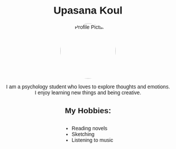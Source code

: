 <!DOCTYPE html>
<html lang="en">
<head>
  <meta charset="UTF-8" />
  <meta name="viewport" content="width=device-width, initial-scale=1.0"/>
  <title>Upasana's Profile</title>
  <style>
    body {
      font-family: Arial, sans-serif;
      text-align: center;
      padding: 20px;
    }
    img {
      width: 150px;
      height: 150px;
      border-radius: 50%;
      object-fit: cover;
    }
    ul {
      text-align: left;
      display: inline-block;
      margin-top: 10px;
    }
  </style>
</head>
<body>
  <h1>Upasana Koul</h1>
  <img src="https://images.unsplash.com/photo-1503023345310-bd7c1de61c7d" alt="Profile Picture">
  <p>I am a psychology student who loves to explore thoughts and emotions.<br>
     I enjoy learning new things and being creative.</p>
  <h2>My Hobbies:</h2>
  <ul>
    <li>Reading novels</li>
    <li>Sketching</li>
    <li>Listening to music</li>
  </ul>
</body>
</html>